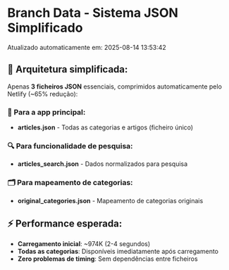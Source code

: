 # Branch Data - Sistema JSON Simplificado
Atualizado automaticamente em: 2025-08-14 13:53:42

## 🎯 Arquitetura simplificada:
Apenas **3 ficheiros JSON** essenciais, comprimidos automaticamente pelo Netlify (~65% redução):

### 📱 Para a app principal:
- **articles.json** - Todas as categorias e artigos (ficheiro único)

### 🔍 Para funcionalidade de pesquisa:
- **articles_search.json** - Dados normalizados para pesquisa

### 🗂️ Para mapeamento de categorias:
- **original_categories.json** - Mapeamento de categorias originais

## ⚡ Performance esperada:
- **Carregamento inicial**: ~974K (2-4 segundos)
- **Todas as categorias**: Disponíveis imediatamente após carregamento
- **Zero problemas de timing**: Sem dependências entre ficheiros
